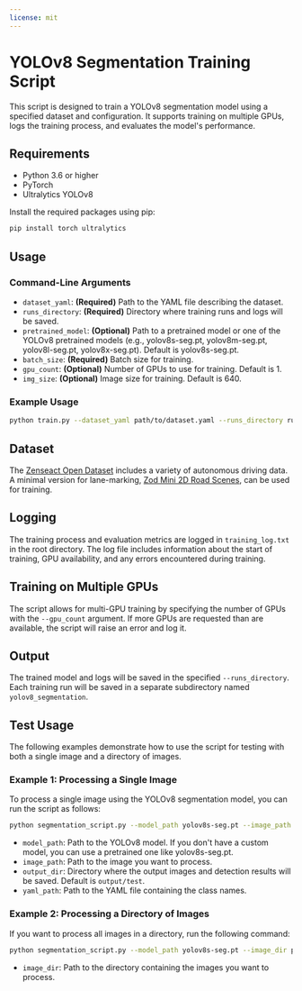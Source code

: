 ```yaml
---
license: mit
---
```


# YOLOv8 Segmentation Training Script

This script is designed to train a YOLOv8 segmentation model using a specified dataset and configuration. It supports training on multiple GPUs, logs the training process, and evaluates the model's performance.

## Requirements

- Python 3.6 or higher
- PyTorch
- Ultralytics YOLOv8

Install the required packages using pip:

```bash
pip install torch ultralytics
```

## Usage

### Command-Line Arguments

- `dataset_yaml`: **(Required)** Path to the YAML file describing the dataset.
- `runs_directory`: **(Required)** Directory where training runs and logs will be saved.
- `pretrained_model`: **(Optional)** Path to a pretrained model or one of the YOLOv8 pretrained models 
  (e.g., yolov8s-seg.pt, yolov8m-seg.pt, yolov8l-seg.pt, yolov8x-seg.pt). Default is yolov8s-seg.pt.
- `batch_size`: **(Required)** Batch size for training.
- `gpu_count`: **(Optional)** Number of GPUs to use for training. Default is 1.
- `img_size`: **(Optional)** Image size for training. Default is 640.

### Example Usage

```bash
python train.py --dataset_yaml path/to/dataset.yaml --runs_directory runs/ --batch_size 16 --gpu_count 2
```

## Dataset

The [Zenseact Open Dataset](https://zod.zenseact.com/) includes a variety of autonomous driving data. A minimal version for lane-marking, [Zod Mini 2D Road Scenes](https://huggingface.co/datasets/8bits-ai/ZOD-Mini-2D-Road-Scenes), can be used for training.

## Logging

The training process and evaluation metrics are logged in `training_log.txt` in the root directory. The log file includes information about the start of training, GPU availability, and any errors encountered during training.

## Training on Multiple GPUs

The script allows for multi-GPU training by specifying the number of GPUs with the `--gpu_count` argument. If more GPUs are requested than are available, the script will raise an error and log it.

## Output

The trained model and logs will be saved in the specified `--runs_directory`. Each training run will be saved in a separate subdirectory named `yolov8_segmentation`.

## Test Usage

The following examples demonstrate how to use the script for testing with both a single image and a directory of images.

### Example 1: Processing a Single Image

To process a single image using the YOLOv8 segmentation model, you can run the script as follows:

```bash
python segmentation_script.py --model_path yolov8s-seg.pt --image_path path/to/your/image.jpg --output_dir output/results --yaml_path path/to/dataset.yaml
```

- `model_path`: Path to the YOLOv8 model. If you don't have a custom model, you can use a pretrained one like yolov8s-seg.pt.
- `image_path`: Path to the image you want to process.
- `output_dir`: Directory where the output images and detection results will be saved. Default is `output/test`.
- `yaml_path`: Path to the YAML file containing the class names.

### Example 2: Processing a Directory of Images

If you want to process all images in a directory, run the following command:

```bash
python segmentation_script.py --model_path yolov8s-seg.pt --image_dir path/to/your/images/ --output_dir output/results --yaml_path path/to/dataset.yaml
```

- `image_dir`: Path to the directory containing the images you want to process.
